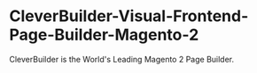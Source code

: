 # CleverBuilder-Visual-Frontend-Page-Builder-Magento-2
CleverBuilder is the World's Leading Magento 2 Page Builder.
